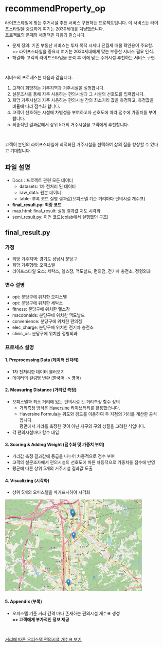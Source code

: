 recommendProperty_op
====================
라이프스타일에 맞는 주거시설 추천 서비스 구현하는 프로젝트입니다. 이 서비스는 라이프스타일을 중요하게 여기는 2030세대를 겨냥했습니다. <br>
프로젝트의 문제와 해결책은 다음과 같습니다. <br>

* 문제 정의: 기존 부동산 서비스는 투자 목적 시세나 전월세 매물 확인용이 주요함. <br>
=> 라이프스타일을 중요시 여기는 2030세대에게 맞는 부동산 서비스 필요 인식.
* 해결책: 고객의 라이프스타일을 분석 후 이에 맞는 주거시설 추천하는 서비스 구현.

<br>

서비스의 프로세스는 다음과 같습니다. <br>

1. 고객이 희망하는 거주지역과 거주시설을 설정합니다. <br>
2. 설문조사를 통해 자주 사용하는 편의시설과 그 시설의 선호도를 입력합니다. <br>
3. 희망 거주시설과 자주 사용하는 편의시설 간의 최소거리 값을 측정하고, 측정값을 비율에 따라 점수화 합니다. <br>
4. 고객이 선호하는 시설에 차별성을 부여하고자 선호도에 따라 점수에 가중치를 부여합니다. <br>
5. 최종적인 결과값에서 상위 5개의 거주시설을 고객에게 추천합니다.

<br>

고객이 본인의 라이프스타일에 최적화된 거주시설을 선택하여 삶의 질을 향상할 수 있다고 기대합니다.

## 파일 설명
* Docs : 프로젝트 관련 모든 데이터
  * datasets: 1차 전처리 된 데이터
  * raw_data: 원본 데이터
  * table: 부록 코드 실행 결과값(오피스텔 기준 거리마다 편의시설 개수표)
* **final_result.py: 최종 코드**
* map.html: final_result: 실행 결과값 지도 시각화
* semi_result.py: 이전 코드(colab에서 실행했던 구조)

## final_result.py
### 가정
* 희망 거주지역: 경기도 성남시 분당구
* 희망 거주형태: 오피스텔
* 라이프스타일 요소: 세탁소, 헬스장, 맥도날드, 편의점, 전기차 충전소, 정형외과

### 변수 설명
* opt: 분당구에 위치한 오피스텔
* opt: 분당구에 위치한 세탁소
* fitness: 분당구에 위치한 헬스장
* macdonalds: 분당구에 위치한 맥도날드
* convenience: 분당구에 위치한 편의점
* elec_charge: 분당구에 위치한 전기차 충전소
* clinic_os: 분당구에 위치한 정형외과

### 프로세스 설명
#### 1. Preprocessing Data (데이터 전처리)
  * 1차 전처리한 데이터 불러오기
  * 데이터의 컬럼명 변환 (한국어 -> 영어)
  
#### 2. Measuring Distance (거리값 측정)
  * 오피스텔과 최소 거리에 있는 편의시설 간 거리측정 함수 정의
    * 거리측정 방식은 [Haversine](https://pypi.org/project/haversine/) 라이브러리를 활용했습니다.
    * Haversine Formula는 위도와 경도를 이용하여 두 지점의 거리를 계산한 공식입니다. <br>
      평면에서 거리를 측정한 것이 아닌 지구의 구의 성질을 고려한 식입니다.
  * 각 편의시설마다 함수 대입 
  
#### 3. Scoring & Adding Weight (점수화 및 가중치 부여)
  * 거리값 측정 결과값에 등급을 나누어 차등적으로 점수 부여
  * 고객의 설문조자에서 편의시설의 선호도에 따른 차등적으로 가중치를 점수에 반영
  * 평균에 따른 상위 5개의 거주시설 결과값 도출
  
#### 4. Visualizing (시각화)
* 상위 5개의 오피스텔을 마커표시하여 시각화 <br>

<img src="docs/image/visualizing.png" width="450px" height="300px" title="추천 오피스텔 시각화" alt="visualizing"></img>

#### 5. Appendix (부록)
* 오피스텔 기준 거리 간격 마다 존재하는 편의시설 개수표 생성 <br>
**=> 고객에게 부가적인 정보 제공** <br>

<br>

[거리에 따른 오피스텔 편의시설 개수표 보기](https://github.com/mandel-17/recommendProperty_op/blob/71604bcf0913cb0665f9f1a53a4947f5fef24666/docs/table/LG%EB%B6%84%EB%8B%B9%EC%97%90%ED%81%B4%EB%9D%BC%ED%8A%B8.csv)
